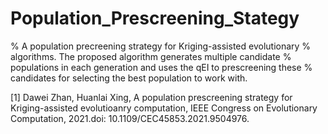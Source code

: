 # Population_Prescreening_Stategy
% A population precreening strategy for Kriging-assisted evolutionary
% algorithms. The proposed algorithm generates multiple candidate
% populations in each generation and uses the qEI to prescreening these
% candidates for selecting the best population to work with.


[1] Dawei Zhan, Huanlai Xing, A population prescreening strategy for Kriging-assisted evolutioanry computation, IEEE Congress on Evolutionary Computation, 2021.doi: 10.1109/CEC45853.2021.9504976.
